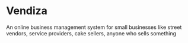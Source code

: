 # Vendiza
An online business management system for small businesses like street vendors, service providers, cake sellers, anyone who sells something
